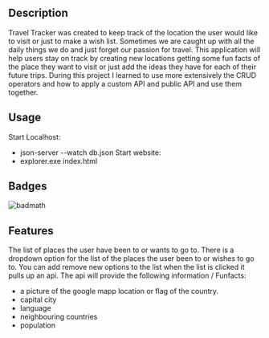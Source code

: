 
### <Travel Tracker>

## Description

Travel Tracker was created to keep track of the location the user would like to visit or just to make a wish list. Sometimes we are caught up with all the daily things we do and just forget our passion for travel. This application will help users stay on track by creating new locations getting some fun facts of the place they want to visit or just add the ideas they have for each of their future trips. 
During this project I learned to use more extensively the CRUD operators and how to apply a custom API and public API and use them together. 


## Usage

Start Localhost:
 - json-server --watch db.json
Start website: 
 - explorer.exe index.html


## Badges

![badmath](https://img.shields.io/github/languages/top/lernantino/badmath)


## Features

The list of places the user have been to or wants to go to.
There is a dropdown option for the list of the places the user been to or wishes to go to.
You can add remove new options to the list
when the list is clicked it pulls up an api.
The api will provide the following information / Funfacts:
- a picture of the google mapp location or flag of the country.
- capital city
- language
- neighbouring countries
- population
